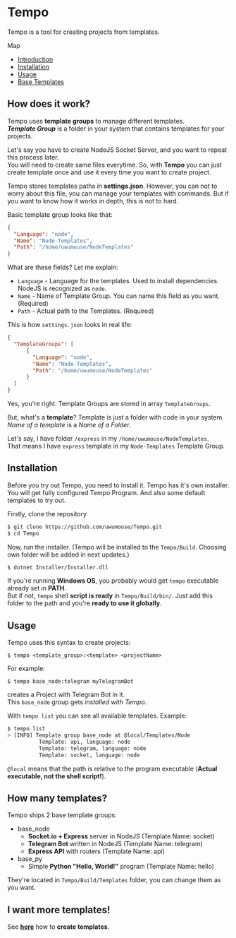 # Tempo
Tempo is a tool for creating projects from templates. 

Map
- [Introduction](#how-does-it-work)
- [Installation](#installation)
- [Usage](#usage)
- [Base Templates](#how-many-templates)

## How does it work?
Tempo uses **template groups** to manage different templates.  
_**Template Group**_ is a folder in your system that contains templates for your projects.  

Let's say you have to create NodeJS Socket Server, and you want to repeat this process later.  
You will need to create same files everytime. So, with **Tempo** you can just create template once and use it every time you want to create project.  

Tempo stores templates paths in **settings.json**. However, you can not to worry about this file, you can manage your templates with commands. 
But if you want to know how it works in depth, this is not to hard.

Basic template group looks like that:
```json
{
  "Language": "node",
  "Name": "Node-Templates",
  "Path": "/home/uwumouse/NodeTemplates"
}
```
What are these fields? Let me explain:
- `Language` - Language for the templates. Used to install dependencies. NodeJS is recognized as `node`.
- `Name` - Name of Template Group. You can name this field as you want. (Required)
- `Path` - Actual path to the Templates. (Required)

This is how `settings.json` looks in real life:
```json
{
  "TemplateGroups": [
      {
        "Language": "node",
        "Name": "Node-Templates",
        "Path": "/home/uwumouse/NodeTemplates"
      }
  ]
}
```
Yes, you're right. Template Groups are stored in array `TemplateGroups`.  

But, what's a **template**?
Template is just a folder with code in your system. _Name of a template_ is a _Name of a Folder_.

Let's say, I have folder `/express` in my `/home/uwumouse/NodeTemplates`.  
That means I have `express` template in my `Node-Templates` Template Group.

## Installation
Before you try out Tempo, you need to install it. Tempo has it's own installer.  
You will get fully configured Tempo Program. And also some default templates to try out.

Firstly, clone the repository
```sh
$ git clone https://github.com/uwumouse/Tempo.git
$ cd Tempo
```
Now, run the installer. (Tempo will be installed to the `Tempo/Build`. Choosing own folder will be added in next updates.)
```sh
$ dotnet Installer/Installer.dll
```

If you're running **Windows OS**, you probably would get `tempo` executable already set in **PATH**.  
But if not, `tempo` shell **script is ready** in `Tempo/Build/bin/`. Just add this folder to the path and you're **ready to use it globally**.


## Usage
Tempo uses this syntax to create projects:  
```
$ tempo <template_group>:<template> <projectName>
```
For example:
```
$ tempo base_node:telegram myTelegramBot
```
creates a Project with Telegram Bot in it.  
This `base_node` group gets _installed with Tempo_.

With `tempo list` you can see all available templates.
Example:
```sh
$ tempo list
> [INFO] Template group base_node at @local/Templates/Node
          Template: api, language: node
          Template: telegram, language: node
          Template: socket, language: node
```
`@local` means that the path is relative to the program executable (**Actual executable, not the shell script!**).

## How many templates?
Tempo ships 2 base template groups:
- base_node
    - **Socket.io + Express** server in NodeJS (Template Name: socket)
    - **Telegram Bot** written in NodeJS (Template Name: telegram)
    - **Express API** with routers (Template Name: api)
- base_py
    - Simple **Python "Hello, World!"** program (Template Name: hello)

They're located in `Tempo/Build/Templates` folder, you can change them as you want.  

## I want more templates!
See [**here**](https://github.com/uwumouse/Tempo/blob/master/CreatingTemplate.md) how to **create templates**.